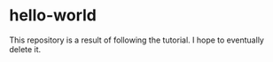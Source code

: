 # hello-world
This repository is a result of following the tutorial.  I hope to eventually delete it.
